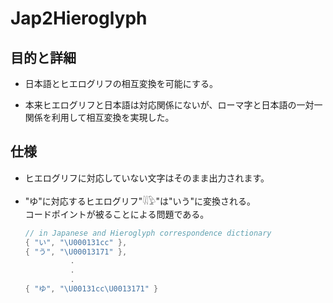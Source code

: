 # Jap2Hieroglyph

## 目的と詳細

  - 日本語とヒエログリフの相互変換を可能にする。

  - 本来ヒエログリフと日本語は対応関係にないが、ローマ字と日本語の一対一関係を利用して相互変換を実現した。


## 仕様

  - ヒエログリフに対応していない文字はそのまま出力されます。

  - "ゆ"に対応するヒエログリフ"𓇌𓅱"は"いう"に変換される。  
    コードポイントが被ることによる問題である。
    ```cs
    // in Japanese and Hieroglyph correspondence dictionary
    { "い", "\U000131cc" },
    { "う", "\U00013171" },
              .
              .
              .
    { "ゆ", "\U00131cc\U0013171" }
    ```
